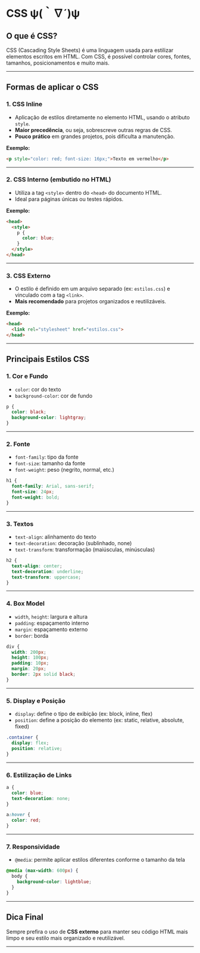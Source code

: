 # CSS ψ(｀∇´)ψ

## O que é CSS?

CSS (Cascading Style Sheets) é uma linguagem usada para estilizar elementos escritos em HTML. Com CSS, é possível controlar cores, fontes, tamanhos, posicionamentos e muito mais.

---

## Formas de aplicar o CSS

### 1. CSS Inline
- Aplicação de estilos diretamente no elemento HTML, usando o atributo `style`.
- **Maior precedência**, ou seja, sobrescreve outras regras de CSS.
- **Pouco prático** em grandes projetos, pois dificulta a manutenção.

**Exemplo:**

```html
<p style="color: red; font-size: 16px;">Texto em vermelho</p>
````

---

### 2. CSS Interno (embutido no HTML)

* Utiliza a tag `<style>` dentro do `<head>` do documento HTML.
* Ideal para páginas únicas ou testes rápidos.

**Exemplo:**

```html
<head>
  <style>
    p {
      color: blue;
    }
  </style>
</head>
```

---

### 3. CSS Externo

* O estilo é definido em um arquivo separado (ex: `estilos.css`) e vinculado com a tag `<link>`.
* **Mais recomendado** para projetos organizados e reutilizáveis.

**Exemplo:**

```html
<head>
  <link rel="stylesheet" href="estilos.css">
</head>
```

---

## Principais Estilos CSS

### 1. Cor e Fundo

* `color`: cor do texto
* `background-color`: cor de fundo

```css
p {
  color: black;
  background-color: lightgray;
}
```

---

### 2. Fonte

* `font-family`: tipo da fonte
* `font-size`: tamanho da fonte
* `font-weight`: peso (negrito, normal, etc.)

```css
h1 {
  font-family: Arial, sans-serif;
  font-size: 24px;
  font-weight: bold;
}
```

---

### 3. Textos

* `text-align`: alinhamento do texto
* `text-decoration`: decoração (sublinhado, none)
* `text-transform`: transformação (maiúsculas, minúsculas)

```css
h2 {
  text-align: center;
  text-decoration: underline;
  text-transform: uppercase;
}
```

---

### 4. Box Model

* `width`, `height`: largura e altura
* `padding`: espaçamento interno
* `margin`: espaçamento externo
* `border`: borda

```css
div {
  width: 200px;
  height: 100px;
  padding: 10px;
  margin: 20px;
  border: 2px solid black;
}
```

---

### 5. Display e Posição

* `display`: define o tipo de exibição (ex: block, inline, flex)
* `position`: define a posição do elemento (ex: static, relative, absolute, fixed)

```css
.container {
  display: flex;
  position: relative;
}
```

---

### 6. Estilização de Links

```css
a {
  color: blue;
  text-decoration: none;
}

a:hover {
  color: red;
}
```

---

### 7. Responsividade

* `@media`: permite aplicar estilos diferentes conforme o tamanho da tela

```css
@media (max-width: 600px) {
  body {
    background-color: lightblue;
  }
}
```

---

## Dica Final

Sempre prefira o uso de **CSS externo** para manter seu código HTML mais limpo e seu estilo mais organizado e reutilizável.

---



